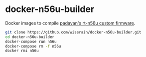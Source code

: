 # docker-n56u-builder

Docker images to compile [padavan's rt-n56u custom firmware](https://bitbucket.org/padavan/rt-n56u).

```bash
git clone https://github.com/wiserain/docker-n56u-builder.git
cd docker-n56u-builder
docker-compose run n56u
docker-compose rm -f n56u
docker rmi n56u
```
